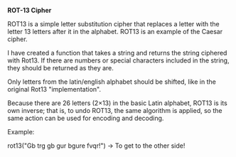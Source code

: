 **ROT-13 Cipher**

ROT13 is a simple letter substitution cipher that replaces a letter with the letter 13 letters after it in the alphabet. ROT13 is an example of the Caesar cipher.

I have created a function that takes a string and returns the string ciphered with Rot13. If there are numbers or special characters included in the string, they should be returned as they are. 

Only letters from the latin/english alphabet should be shifted, like in the original Rot13 "implementation".

Because there are 26 letters (2×13) in the basic Latin alphabet, ROT13 is its own inverse; that is, to undo ROT13, the same algorithm is applied, so the same action can be used for encoding and decoding.

Example:

rot13("Gb trg gb gur bgure fvqr!") -> To get to the other side!

